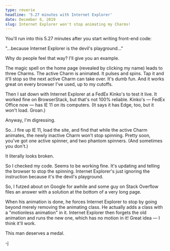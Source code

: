 ```yaml
---
type: reverie
headline: '5.27 minutes with Internet Explorer'
date: December 6, 2019
slug: Internet Explorer won't stop animating my Charms!
---
```


You'll run into this 5.27 minutes after you start writing front-end code:

"...because Internet Explorer is the devil's playground..." 

Why do people feel that way? I'll give you an example. 

The magic spell on the home page (revealed by clicking my name) leads to three Charms. The active Charm is animated. It pulses and spins. Tap it and it'll stop so the next active Charm can take over. It's dumb fun. And it works great on every browser I've used, up to my cutoffs.

Then I sat down with Internet Explorer at a FedEx Kinko's to test it live. It worked fine on BrowserStack, but that's not 100% reliable. Kinko's — FedEx Office now — has IE 11 on its computers. (It says it has Edge, too, but it won't load. Groan.)

Anyway, I'm digressing. 

So...I fire up IE 11, load the site, and find that while the active Charm animates, the newly inactive Charm won't stop spinning. Pretty soon, you've got one active spinner, and two phantom spinners. (And sometimes you don't.)

It literally looks broken. 

So I checked my code. Seems to be working fine. It's updating and telling the browser to stop the spinning. Internet Explorer's just ignoring the instruction because it's the devil's playground. 

So, I futzed about on Google for awhile and some guy on Stack Overflow files an answer with a solution at the bottom of a very long page. 

When his animation is done, he forces Internet Explorer to stop by going beyond merely removing the animating class. He actually adds a class with a "motionless animation" in it. Internet Explorer then forgets the old animation and runs the new one, which has no motion in it! Great idea — I think it'll work. 

This man deserves a medal.

-j

